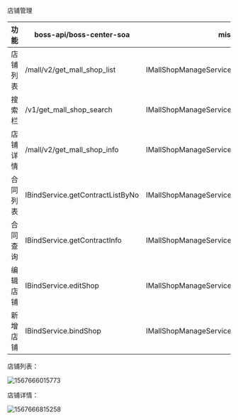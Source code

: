 店铺管理



| 功能     | boss-api/boss-center-soa         | mis                                        |
| -------- | -------------------------------- | ------------------------------------------ |
| 店铺列表 | /mall/v2/get_mall_shop_list      | IMallShopManageService.getShopList         |
| 搜索栏   | /v1/get_mall_shop_search         | IMallShopManageService.getShopSerachInfo   |
| 店铺详情 | /mall/v2/get_mall_shop_info      | IMallShopManageService.getShopInfo         |
| 合同列表 | IBindService.getContractListByNo | IMallShopManageService.getContractListByNo |
| 合同查询 | IBindService.getContractInfo     | IMallShopManageService.getContractInfo     |
| 编辑店铺 | IBindService.editShop            | IMallShopManageService.editShop            |
| 新增店铺 | IBindService.bindShop            | IMallShopManageService.bindShop            |



店铺列表：

![1567666015773](C:\Users\Administrator\AppData\Roaming\Typora\typora-user-images\1567666015773.png)

店铺详情：

![1567666815258](C:\Users\Administrator\AppData\Roaming\Typora\typora-user-images\1567666815258.png)